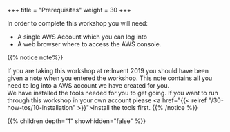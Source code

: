 +++
title = "Prerequisites"
weight = 30
+++

In order to complete this workshop you will need:

- A single AWS Account which you can log into
- A web browser where to access the AWS console.

{{% notice note%}}

If you are taking this workshop at re:Invent 2019 you should have been given a note when you entered the workshop.  This
note contains all you need to log into a AWS account we have created for you.  
We have installed the tools needed for you to get going.  If you want to run through this workshop in your own account 
please <a href="{{< relref "/30-how-tos/10-installation" >}}">install</a> the tools first.
{{% /notice %}}


{{% children depth="1" showhidden="false" %}}